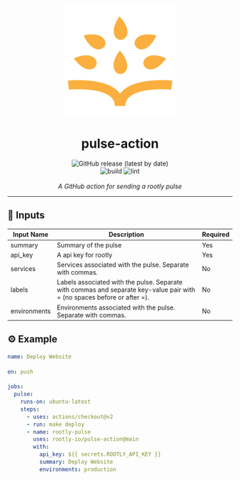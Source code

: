 <div align="center">
  <img alt="logo" src="./docs/images/logo.png" height="250px">

  <h1>pulse-action</h1>

  <img alt="GitHub release (latest by date)" src="https://img.shields.io/github/v/release/rootly-io/pulse-action">
  <br>
  <img alt="build" src="https://github.com/rootly-io/pulse-action/workflows/build/badge.svg" />
  <img alt="lint" src="https://github.com/rootly-io/pulse-action/workflows/lint/badge.svg" />
  <br />
  <br />
  <i>A GitHub action for sending a rootly pulse</i>
</div>

<hr />

## 🔢 Inputs

| **Input Name** | **Description**                                                                                                          | **Required** |
| -------------- | ------------------------------------------------------------------------------------------------------------------------ | ------------ |
| summary        | Summary of the pulse                                                                                                     | Yes          |
| api_key        | A api key for rootly                                                                                                     | Yes          |
| services       | Services associated with the pulse. Separate with commas.                                                                | No           |
| labels         | Labels associated with the pulse. Separate with commas and separate key-value pair with = (no spaces before or after =). | No           |
| environments   | Environments associated with the pulse. Separate with commas.                                                            | No           |

## ⚙️ Example

```yaml
name: Deploy Website

on: push

jobs:
  pulse:
    runs-on: ubuntu-latest
    steps:
      - uses: actions/checkout@v2
      - run: make deploy
      - name: rootly-pulse
        uses: rootly-io/pulse-action@main
        with:
          api_key: ${{ secrets.ROOTLY_API_KEY }}
          summary: Deploy Website
          environments: production
```
